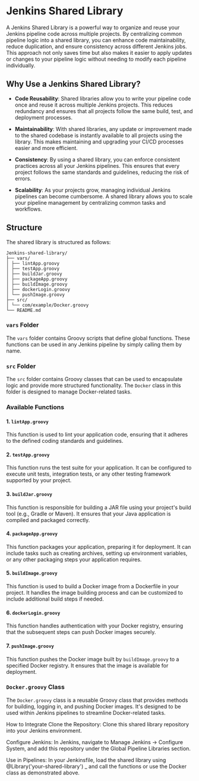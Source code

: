 # Jenkins Shared Library

A Jenkins Shared Library is a powerful way to organize and reuse your Jenkins pipeline code across multiple projects. By centralizing common pipeline logic into a shared library, you can enhance code maintainability, reduce duplication, and ensure consistency across different Jenkins jobs. This approach not only saves time but also makes it easier to apply updates or changes to your pipeline logic without needing to modify each pipeline individually.

## Why Use a Jenkins Shared Library?

- **Code Reusability**: Shared libraries allow you to write your pipeline code once and reuse it across multiple Jenkins projects. This reduces redundancy and ensures that all projects follow the same build, test, and deployment processes.

- **Maintainability**: With shared libraries, any update or improvement made to the shared codebase is instantly available to all projects using the library. This makes maintaining and upgrading your CI/CD processes easier and more efficient.

- **Consistency**: By using a shared library, you can enforce consistent practices across all your Jenkins pipelines. This ensures that every project follows the same standards and guidelines, reducing the risk of errors.

- **Scalability**: As your projects grow, managing individual Jenkins pipelines can become cumbersome. A shared library allows you to scale your pipeline management by centralizing common tasks and workflows.

## Structure

The shared library is structured as follows:

```
Jenkins-shared-library/
├── vars/
│ ├── lintApp.groovy
│ ├── testApp.groovy
│ ├── buildJar.groovy
│ ├── packageApp.groovy
│ ├── buildImage.groovy
│ ├── dockerLogin.groovy
│ └── pushImage.groovy
├── src/
│ └── com/example/Docker.groovy
└── README.md
```




### `vars` Folder

The `vars` folder contains Groovy scripts that define global functions. These functions can be used in any Jenkins pipeline by simply calling them by name.

### `src` Folder

The `src` folder contains Groovy classes that can be used to encapsulate logic and provide more structured functionality. The `Docker` class in this folder is designed to manage Docker-related tasks.

### Available Functions

#### 1. `lintApp.groovy`

This function is used to lint your application code, ensuring that it adheres to the defined coding standards and guidelines.

#### 2. `testApp.groovy`

This function runs the test suite for your application. It can be configured to execute unit tests, integration tests, or any other testing framework supported by your project.

#### 3. `buildJar.groovy`

This function is responsible for building a JAR file using your project's build tool (e.g., Gradle or Maven). It ensures that your Java application is compiled and packaged correctly.

#### 4. `packageApp.groovy`

This function packages your application, preparing it for deployment. It can include tasks such as creating archives, setting up environment variables, or any other packaging steps your application requires.

#### 5. `buildImage.groovy`

This function is used to build a Docker image from a Dockerfile in your project. It handles the image building process and can be customized to include additional build steps if needed.

#### 6. `dockerLogin.groovy`

This function handles authentication with your Docker registry, ensuring that the subsequent steps can push Docker images securely.

#### 7. `pushImage.groovy`

This function pushes the Docker image built by `buildImage.groovy` to a specified Docker registry. It ensures that the image is available for deployment.

### `Docker.groovy` Class

The `Docker.groovy` class is a reusable Groovy class that provides methods for building, logging in, and pushing Docker images. It's designed to be used within Jenkins pipelines to streamline Docker-related tasks.


How to Integrate
Clone the Repository: Clone this shared library repository into your Jenkins environment.

Configure Jenkins: In Jenkins, navigate to Manage Jenkins -> Configure System, and add this repository under the Global Pipeline Libraries section.

Use in Pipelines: In your Jenkinsfile, load the shared library using @Library('your-shared-library') _ and call the functions or use the Docker class as demonstrated above.